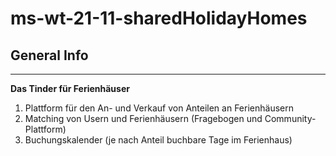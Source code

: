 # ms-wt-21-11-sharedHolidayHomes
## General Info
***
**Das Tinder für Ferienhäuser**
1. Plattform für den An- und Verkauf von Anteilen an Ferienhäusern
2. Matching von Usern und Ferienhäusern (Fragebogen und Community-Plattform)
3. Buchungskalender (je nach Anteil buchbare Tage im Ferienhaus)
